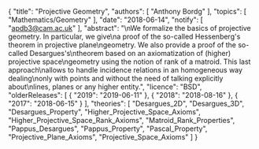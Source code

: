 {
    "title": "Projective Geometry",
    "authors": [
        "Anthony Bordg"
    ],
    "topics": [
        "Mathematics/Geometry"
    ],
    "date": "2018-06-14",
    "notify": [
        "apdb3@cam.ac.uk"
    ],
    "abstract": "\nWe formalize the basics of projective geometry. In particular, we give\na proof of the so-called Hessenberg's theorem in projective plane\ngeometry. We also provide a proof of the so-called Desargues's\ntheorem based on an axiomatization of (higher) projective space\ngeometry using the notion of rank of a matroid. This last approach\nallows to handle incidence relations in an homogeneous way dealing\nonly with points and without the need of talking explicitly about\nlines, planes or any higher entity.",
    "licence": "BSD",
    "olderReleases": [
        {
            "2019": "2019-06-11"
        },
        {
            "2018": "2018-08-16"
        },
        {
            "2017": "2018-06-15"
        }
    ],
    "theories": [
        "Desargues_2D",
        "Desargues_3D",
        "Desargues_Property",
        "Higher_Projective_Space_Axioms",
        "Higher_Projective_Space_Rank_Axioms",
        "Matroid_Rank_Properties",
        "Pappus_Desargues",
        "Pappus_Property",
        "Pascal_Property",
        "Projective_Plane_Axioms",
        "Projective_Space_Axioms"
    ]
}